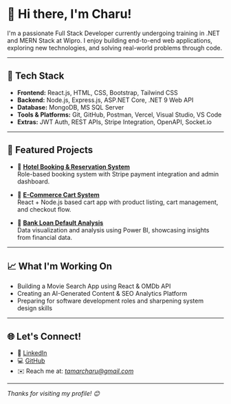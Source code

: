 # 👋 Hi there, I'm Charu!

I'm a passionate Full Stack Developer currently undergoing training in .NET and MERN Stack at Wipro. I enjoy building end-to-end web applications, exploring new technologies, and solving real-world problems through code.

---

## 🚀 Tech Stack
- **Frontend:** React.js, HTML, CSS, Bootstrap, Tailwind CSS
- **Backend:** Node.js, Express.js, ASP.NET Core, .NET 9 Web API
- **Database:** MongoDB, MS SQL Server
- **Tools & Platforms:** Git, GitHub, Postman, Vercel, Visual Studio, VS Code
- **Extras:** JWT Auth, REST APIs, Stripe Integration, OpenAPI, Socket.io

---

## 📌 Featured Projects
- 🔹 **[Hotel Booking & Reservation System](https://github.com/CharuTamar/Wipro_Capstone_Project-Hotel-Reservation-System)**  
  Role-based booking system with Stripe payment integration and admin dashboard.

- 🔹 **[E-Commerce Cart System](https://github.com/CharuTamar/E-Commerce-Cart-System)**  
  React + Node.js based cart app with product listing, cart management, and checkout flow.

- 🔹 **[Bank Loan Default Analysis](https://github.com/CharuTamar/Bank-Loan-Default-Analysis-PowerBI)**  
  Data visualization and analysis using Power BI, showcasing insights from financial data.

---

## 📈 What I'm Working On
- Building a Movie Search App using React & OMDb API  
- Creating an AI-Generated Content & SEO Analytics Platform  
- Preparing for software development roles and sharpening system design skills

---

## 🌐 Let's Connect!
- 💼 [LinkedIn](https://www.linkedin.com/in/charu-tamar/)  
- 💻 [GitHub](https://github.com/CharuTamar)  
- ✉️ Reach me at: *tamarcharu@gmail.com*  

---

*Thanks for visiting my profile! 😊*
